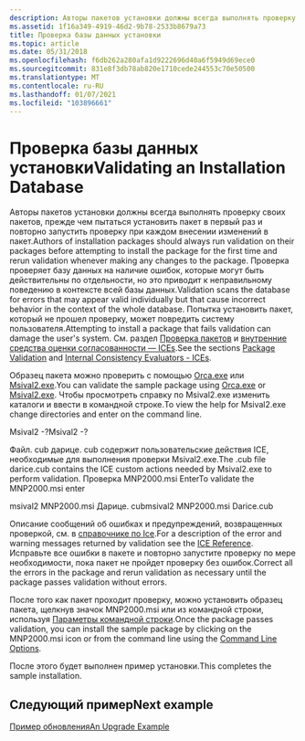 ```yaml
---
description: Авторы пакетов установки должны всегда выполнять проверку своих пакетов, прежде чем пытаться установить пакет в первый раз и повторно запустить проверку при каждом внесении изменений в пакет.
ms.assetid: 1f16a349-4919-46d2-9b78-2533b8679a73
title: Проверка базы данных установки
ms.topic: article
ms.date: 05/31/2018
ms.openlocfilehash: f6db262a280afa1d9222696d40a6f5949d69ece0
ms.sourcegitcommit: 831e8f3db78ab820e1710cede244553c70e50500
ms.translationtype: MT
ms.contentlocale: ru-RU
ms.lasthandoff: 01/07/2021
ms.locfileid: "103896661"
---
```

# <a name="validating-an-installation-database"></a><span data-ttu-id="a3768-103">Проверка базы данных установки</span><span class="sxs-lookup"><span data-stu-id="a3768-103">Validating an Installation Database</span></span>

<span data-ttu-id="a3768-104">Авторы пакетов установки должны всегда выполнять проверку своих пакетов, прежде чем пытаться установить пакет в первый раз и повторно запустить проверку при каждом внесении изменений в пакет.</span><span class="sxs-lookup"><span data-stu-id="a3768-104">Authors of installation packages should always run validation on their packages before attempting to install the package for the first time and rerun validation whenever making any changes to the package.</span></span> <span data-ttu-id="a3768-105">Проверка проверяет базу данных на наличие ошибок, которые могут быть действительны по отдельности, но это приводит к неправильному поведению в контексте всей базы данных.</span><span class="sxs-lookup"><span data-stu-id="a3768-105">Validation scans the database for errors that may appear valid individually but that cause incorrect behavior in the context of the whole database.</span></span> <span data-ttu-id="a3768-106">Попытка установить пакет, который не прошел проверку, может повредить систему пользователя.</span><span class="sxs-lookup"><span data-stu-id="a3768-106">Attempting to install a package that fails validation can damage the user's system.</span></span> <span data-ttu-id="a3768-107">См. раздел [Проверка пакетов](package-validation.md) и [внутренние средства оценки согласованности — ICEs](internal-consistency-evaluators-ices.md).</span><span class="sxs-lookup"><span data-stu-id="a3768-107">See the sections [Package Validation](package-validation.md) and [Internal Consistency Evaluators - ICEs](internal-consistency-evaluators-ices.md).</span></span>

<span data-ttu-id="a3768-108">Образец пакета можно проверить с помощью [Orca.exe](orca-exe.md) или [Msival2.exe](msival2-exe.md).</span><span class="sxs-lookup"><span data-stu-id="a3768-108">You can validate the sample package using [Orca.exe](orca-exe.md) or [Msival2.exe](msival2-exe.md).</span></span> <span data-ttu-id="a3768-109">Чтобы просмотреть справку по Msival2.exe изменить каталоги и ввести в командной строке.</span><span class="sxs-lookup"><span data-stu-id="a3768-109">To view the help for Msival2.exe change directories and enter on the command line.</span></span>

<span data-ttu-id="a3768-110">Msival2 -?</span><span class="sxs-lookup"><span data-stu-id="a3768-110">Msival2 -?</span></span>

<span data-ttu-id="a3768-111">Файл. cub дарице. cub содержит пользовательские действия ICE, необходимые для выполнения проверки Msival2.exe.</span><span class="sxs-lookup"><span data-stu-id="a3768-111">The .cub file darice.cub contains the ICE custom actions needed by Msival2.exe to perform validation.</span></span> <span data-ttu-id="a3768-112">Проверка MNP2000.msi Enter</span><span class="sxs-lookup"><span data-stu-id="a3768-112">To validate the MNP2000.msi enter</span></span>

<span data-ttu-id="a3768-113">msival2 MNP2000.msi Дарице. cub</span><span class="sxs-lookup"><span data-stu-id="a3768-113">msival2 MNP2000.msi Darice.cub</span></span>

<span data-ttu-id="a3768-114">Описание сообщений об ошибках и предупреждений, возвращенных проверкой, см. в [справочнике по Ice](ice-reference.md).</span><span class="sxs-lookup"><span data-stu-id="a3768-114">For a description of the error and warning messages returned by validation see the [ICE Reference](ice-reference.md).</span></span> <span data-ttu-id="a3768-115">Исправьте все ошибки в пакете и повторно запустите проверку по мере необходимости, пока пакет не пройдет проверку без ошибок.</span><span class="sxs-lookup"><span data-stu-id="a3768-115">Correct all the errors in the package and rerun validation as necessary until the package passes validation without errors.</span></span>

<span data-ttu-id="a3768-116">После того как пакет проходит проверку, можно установить образец пакета, щелкнув значок MNP2000.msi или из командной строки, используя [Параметры командной строки](command-line-options.md).</span><span class="sxs-lookup"><span data-stu-id="a3768-116">Once the package passes validation, you can install the sample package by clicking on the MNP2000.msi icon or from the command line using the [Command Line Options](command-line-options.md).</span></span>

<span data-ttu-id="a3768-117">После этого будет выполнен пример установки.</span><span class="sxs-lookup"><span data-stu-id="a3768-117">This completes the sample installation.</span></span>

## <a name="next-example"></a><span data-ttu-id="a3768-118">Следующий пример</span><span class="sxs-lookup"><span data-stu-id="a3768-118">Next example</span></span>

[<span data-ttu-id="a3768-119">Пример обновления</span><span class="sxs-lookup"><span data-stu-id="a3768-119">An Upgrade Example</span></span>](an-upgrade-example.md)

 

 



